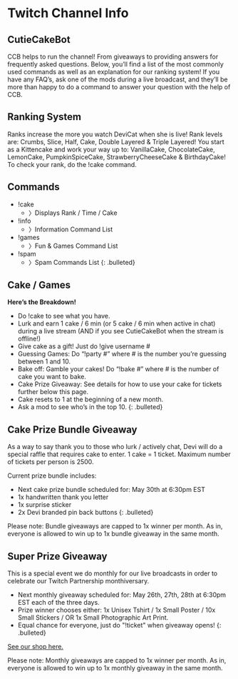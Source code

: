 # Twitch Channel Info

## CutieCakeBot

CCB helps to run the channel! From giveaways to providing answers for
frequently asked questions. Below, you’ll find a list of the most commonly
used commands as well as an explanation for our ranking system! If you have
any FAQ’s, ask one of the mods during a live broadcast, and they’ll be more
than happy to do a command to answer your question with the help of CCB.

## Ranking System

Ranks increase the more you watch DeviCat when she is live! Rank levels are:
Crumbs, Slice, Half, Cake, Double Layered & Triple Layered! You start as a
Kittencake and work your way up to: VanillaCake, ChocolateCake, LemonCake,
PumpkinSpiceCake, StrawberryCheeseCake & BirthdayCake! To check your rank,
do the !cake command.

## Commands
* !cake
  - 〉Displays Rank / Time / Cake
* !info
  - 〉Information Command List
* !games
  - 〉Fun & Games Command List
* !spam
  - 〉Spam Commands List
{: .bulleted}

## Cake / Games
**Here’s the Breakdown!**

* Do !cake to see what you have.
* Lurk and earn 1 cake / 6 min (or 5 cake / 6 min when active in chat) during
  a live stream (AND if you see CutieCakeBot when the stream is offline!)
* Give cake as a gift! Just do !give username #
* Guessing Games: Do “!party #” where # is the number you’re guessing
  between 1 and 10.
* Bake off: Gamble your cakes! Do “!bake #” where # is the number of cake
  you want to bake.
* Cake Prize Giveaway: See details for how to use your cake for tickets
  further below this page.
* Cake resets to 1 at the beginning of a new month.
* Ask a mod to see who’s in the top 10.
{: .bulleted}

## Cake Prize Bundle Giveaway
As a way to say thank you to those who lurk / actively chat, Devi will do a
special raffle that requires cake to enter. 1 cake = 1 ticket. Maximum number
of tickets per person is 2500.

Current prize bundle includes:

* Next cake prize bundle scheduled for: May 30th at 6:30pm EST
* 1x handwritten thank you letter
* 1x surprise sticker
* 2x Devi branded pin back buttons
{: .bulleted}

Please note: Bundle giveaways are capped to 1x winner per month. As in, everyone
is allowed to win up to 1x bundle giveaway in the same month.


## Super Prize Giveaway

This is a special event we do monthly for our live broadcasts in order to celebrate our Twitch Partnership monthiversary.

* Next monthly giveaway scheduled for: May 26th, 27th, 28th at 6:30pm EST each of the three days.
* Prize winner chooses either: 1x Unisex Tshirt / 1x Small Poster / 10x Small Stickers / OR 1x Small Photographic Art Print.
* Equal chance for everyone, just do "!ticket" when giveaway opens!
{: .bulleted}

[See our shop here.](https://www.redbubble.com/people/devicatoutlet/shop/)

Please note: Monthly giveaways are capped to 1x winner per month. As in, everyone
is allowed to win up to 1x monthly giveaway in the same month.
